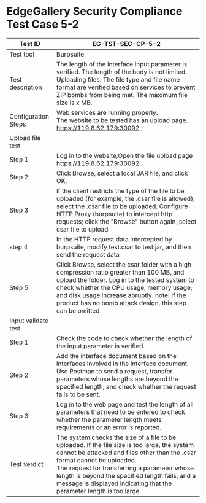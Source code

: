 # EdgeGallery Security Compliance Test Case 5-2

| Test ID  |EG-TST-SEC-CP-5-2   |
| ------------ | ------------ |
|Test tool   |Burpsuite   |
|Test description   |The length of the interface input parameter is verified. The length of the body is not limited.<br>Uploading files: The file type and file name format are verified based on services to prevent ZIP bombs from being met. The maximum file size is x MB.   |
|Configuration Steps   |Web services are running properly.<br>The website to be tested has an upload page.<br> https://119.8.62.179:30092 ;  |
|Upload file test   |   |
|Step 1   |Log in to the website,Open the file upload page<br>https://119.8.62.179:30092   |
|Step 2   |Click Browse, select a local JAR file, and click OK.   |
|Step 3   |If the client restricts the type of the file to be uploaded (for example, the .csar file is allowed), select the .csar file to be uploaded. Configure HTTP Proxy (burpsuite) to intercept http requests; click the "Browse" button again ,select csar file to upload |
|step 4   |In the HTTP request data intercepted by burpsuite, modify test.csar to test.jar, and then send the request data   |
|Step 5   |Click Browse, select the csar folder with a high compression ratio greater than 100 MB, and upload the folder. Log in to the tested system to check whether the CPU usage, memory usage, and disk usage increase abruptly. note: If the product has no bomb attack design, this step can be omitted |
|Input validate test   |   |
|Step 1   |Check the code to check whether the length of the input parameter is verified.   |
|Step 2   |Add the interface document based on the interfaces involved in the interface document.<br>Use Postman to send a request, transfer parameters whose lengths are beyond the specified length, and check whether the request fails to be sent.   |
|Step 3   |Log in to the web page and test the length of all parameters that need to be entered to check whether the parameter length meets requirements or an error is reported.   |
|Test verdict   |The system checks the size of a file to be uploaded. If the file size is too large, the system cannot be attacked and files other than the .csar format cannot be uploaded.<br>The request for transferring a parameter whose length is beyond the specified length fails, and a message is displayed indicating that the parameter length is too large.   |